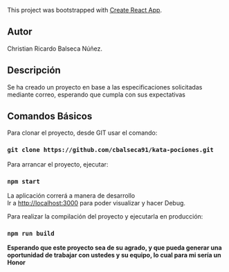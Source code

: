 This project was bootstrapped with [Create React App](https://github.com/facebook/create-react-app).

## Autor
Christian Ricardo Balseca Núñez.

## Descripción

Se ha creado un proyecto en base a las especificaciones solicitadas mediante correo, esperando que cumpla con sus expectativas

## Comandos Básicos

Para clonar el proyecto, desde GIT usar el comando:

### `git clone https://github.com/cbalseca91/kata-pociones.git`

Para arrancar el proyecto, ejecutar:

### `npm start`

La aplicación correrá a manera de desarrollo<br />
Ir a [http://localhost:3000](http://localhost:3000) para poder visualizar y hacer Debug.


Para realizar la compilación del proyecto y ejecutarla en producción:

### `npm run build`


**Esperando que este proyecto sea de su agrado, y que pueda generar una oportunidad de trabajar con ustedes y su equipo, lo cual para mi sería un Honor**
